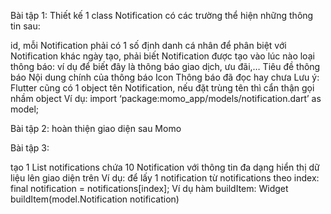Bài tập 1: Thiết kế 1 class Notification có các trường thể hiện những thông tin sau:

id, mỗi Notification phải có 1 số định danh cá nhân để phân biệt với Notification khác
ngày tạo, phải biết Notification được tạo vào lúc nào
loại thông báo: ví dụ để biết đây là thông báo giao dịch, ưu đãi,…
Tiêu đề thông báo
Nội dung chính của thông báo
Icon
Thông báo đã đọc hay chưa
Lưu ý: Flutter cũng có 1 object tên Notification, nếu đặt trùng tên thì cẩn thận gọi nhầm object
Ví dụ: import ‘package:momo_app/models/notification.dart’ as model;

Bài tập 2: hoàn thiện giao diện sau
Momo

Bài tập 3:

tạo 1 List notifications chứa 10 Notification với thông tin đa dạng
hiển thị dữ liệu lên giao diện trên
Ví dụ: để lấy 1 notification từ notifications theo index: final notification = notifications[index];
Ví dụ hàm buildItem: Widget buildItem(model.Notification notification)
